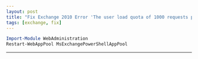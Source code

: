 ```yaml
---
layout: post
title: "Fix Exchange 2010 Error 'The user load quota of 1000 requests per 2 seconds has been exceeded'"
tags: [exchange, fix]
---
```


```powershell
Import-Module WebAdministration
Restart-WebAppPool MsExchangePowerShellAppPool
```

---
